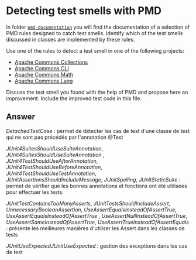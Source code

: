 # Detecting test smells with PMD

In folder [`pmd-documentation`](../pmd-documentation) you will find the documentation of a selection of PMD rules designed to catch test smells.
Identify which of the test smells discussed in classes are implemented by these rules.

Use one of the rules to detect a test smell in one of the following projects:

- [Apache Commons Collections](https://github.com/apache/commons-collections)
- [Apache Commons CLI](https://github.com/apache/commons-cli)
- [Apache Commons Math](https://github.com/apache/commons-math)
- [Apache Commons Lang](https://github.com/apache/commons-lang)

Discuss the test smell you found with the help of PMD and propose here an improvement.
Include the improved test code in this file.

## Answer

*DetachedTestCase* : permet de détecter les cas de test d'une classe de test qui ne sont pas précédés par l'annotation @Test

*JUnit4SuitesShouldUseSuiteAnnotation*, *JUnit4SuitesShouldUseSuiteAnnotation* , *JUnit4TestShouldUseAfterAnnotation*, *JUnit4TestShouldUseBeforeAnnotation*, *JUnit4TestShouldUseTestAnnotation*, *JUnitAssertionsShouldIncludeMessage*, *JUnitSpelling*, *JUnitStaticSuite* : permet de vérifier que les bonnes annotations et fonctions  ont été utilisées pour effectuer les tests.

*JUnitTestContainsTooManyAsserts*, *JUnitTestsShouldIncludeAssert*, *UnnecessaryBooleanAssertion*, *UseAssertEqualsInsteadOfAssertTrue*, *UseAssertEqualsInsteadOfAssertTrue* , *UseAssertNullInsteadOfAssertTrue*, *UseAssertSameInsteadOfAssertTrue*, *UseAssertTrueInsteadOfAssertEquals* : présente les meilleures manières d'utiliser les Assert dans les classes de tests

*JUnitUseExpectedJUnitUseExpected* : gestion des exceptions dans les cas de test





































